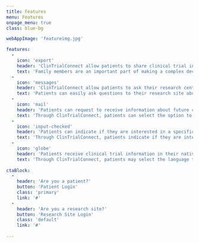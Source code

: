 ```yaml
---
title: Features
menu: Features
onpage_menu: true
class: blue-bg

webAppImage: 'featureimg.jpg'

features:
  -
    icon: 'export'
    header: 'ClinTrialConnect allow patients to share clinical trial information with family members.'
    text: 'Family members are an important part of making a complex decision about deciding to participate in a clinical tri  ClinTrialConnect allows patients to simply “share” the entire clinical trial details with family members.'
  -
    icon: 'messages'
    header: 'ClinTrialConnect allow patients to ask their research center questions about the clinical trial.'
    text: 'Patients can easily ask questions to their research site about specific studies.'
  -
    icon: 'mail'
    header: 'Patients can request to receive information about future clinical trials.'
    text: 'Through ClinTrialConnect, patients can select the option to receive additional options to participate in future clinical trial   stay informed about new clinical trials that may be right for them.'
  -   
    icon: 'input-checked'
    header: 'Patients can indicate if they are interested in a specific clinical trial.'
    text: 'Through ClinTrialConnect, patients indicate if they are interested in a specific clinical trial and their research site recei  the information to schedule the appointment with patients.'
  -
    icon: 'globe'
    header: 'Patients receive clinical trial information in their native language.'
    text: 'Through ClinTrialConnect, patients may select the language they would like to read the clinical trial information. From th dashboard to their ICF, they can elect which language is right for them.'
    
ctaBlock:
  -
    header: 'Are you a patient?'
    button: 'Patient Login'
    class: 'primary'
    link: '#'
  -
    header: 'Are you a research site?'
    button: 'Research Site Login'
    class: 'default'
    link: '#'
    
---
```


